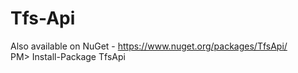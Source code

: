 Tfs-Api
=======
Also available on NuGet - https://www.nuget.org/packages/TfsApi/
<br/>PM> Install-Package TfsApi
